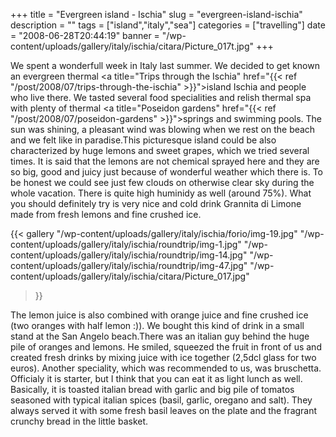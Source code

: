 +++
title = "Evergreen island - Ischia"
slug = "evergreen-island-ischia"
description = ""
tags = ["island","italy","sea"]
categories = ["travelling"]
date = "2008-06-28T20:44:19"
banner = "/wp-content/uploads/gallery/italy/ischia/citara/Picture_017t.jpg"
+++

We spent a wonderfull week in Italy last summer. We decided to get known an evergreen thermal <a
title="Trips through the Ischia"
href="{{< ref "/post/2008/07/trips-through-the-ischia" >}}">island Ischia</a> and people
who live there. We tasted several food specialities and relish thermal spa with plenty of thermal
<a title="Poseidon gardens" href="{{< ref "/post/2008/07/poseidon-gardens" >}}">springs
and swimming pools</a>. The sun was shining, a pleasant wind was blowing when we rest on the beach
and we felt like in paradise.This picturesque island could be also characterized by huge lemons and sweet grapes, which we tried
several times. It is said that the lemons are not chemical sprayed here and they are so big, good
and juicy just because of wonderful weather which there is. To be honest we could see just few
clouds on otherwise clear sky during the whole vacation. There is quite high huminidy as well
(around 75%). What you should definitely try is very nice and cold drink Grannita di Limone made
from fresh lemons and fine crushed ice.

{{< gallery
    "/wp-content/uploads/gallery/italy/ischia/forio/img-19.jpg"
    "/wp-content/uploads/gallery/italy/ischia/roundtrip/img-1.jpg"
    "/wp-content/uploads/gallery/italy/ischia/roundtrip/img-14.jpg"
    "/wp-content/uploads/gallery/italy/ischia/roundtrip/img-47.jpg"
    "/wp-content/uploads/gallery/italy/ischia/citara/Picture_017.jpg"
>}}

The lemon juice is also combined with orange juice and fine crushed ice (two oranges with half lemon
:)). We bought this kind of drink in a small stand at the San Angelo beach.There was an italian guy
behind the huge pile of oranges and lemons. He smiled, squeezed the fruit in front of us and
created fresh drinks by mixing juice with ice together (2,5dcl glass for two euros). Another
speciality, which was recommended to us, was bruschetta. Officialy it is starter, but I think that
you can eat it as light lunch as well. Basically, it is toasted italian bread with garlic and big
pile of tomatos seasoned with typical italian spices (basil, garlic, oregano and salt). They always
served it with some fresh basil leaves on the plate and the fragrant crunchy bread in the little
basket.
